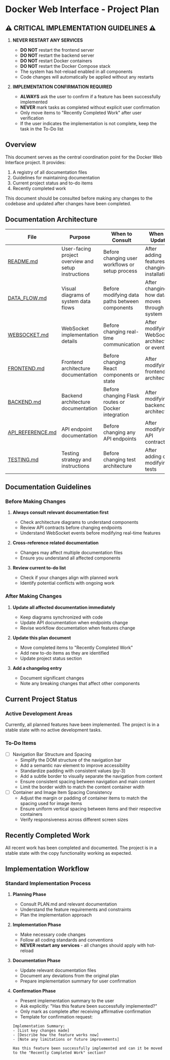 # Docker Web Interface - Project Plan

## ⚠️ CRITICAL IMPLEMENTATION GUIDELINES ⚠️

1. **NEVER RESTART ANY SERVICES**

    - **DO NOT** restart the frontend server
    - **DO NOT** restart the backend server
    - **DO NOT** restart Docker containers
    - **DO NOT** restart the Docker Compose stack
    - The system has hot-reload enabled in all components
    - Code changes will automatically be applied without any restarts

2. **IMPLEMENTATION CONFIRMATION REQUIRED**
    - **ALWAYS** ask the user to confirm if a feature has been successfully implemented
    - **NEVER** mark tasks as completed without explicit user confirmation
    - Only move items to "Recently Completed Work" after user verification
    - If the user indicates the implementation is not complete, keep the task in the To-Do list

## Overview

This document serves as the central coordination point for the Docker Web Interface project. It provides:

1. A registry of all documentation files
2. Guidelines for maintaining documentation
3. Current project status and to-do items
4. Recently completed work

This document should be consulted before making any changes to the codebase and updated after changes have been completed.

## Documentation Architecture

| File                                 | Purpose                                             | When to Consult                                    | When to Update                                   |
| ------------------------------------ | --------------------------------------------------- | -------------------------------------------------- | ------------------------------------------------ |
| [README.md](README.md)               | User-facing project overview and setup instructions | Before changing user workflows or setup process    | After adding features or changing installation   |
| [DATA_FLOW.md](DATA_FLOW.md)         | Visual diagrams of system data flows                | Before modifying data paths between components     | After changing how data moves through the system |
| [WEBSOCKET.md](WEBSOCKET.md)         | WebSocket implementation details                    | Before changing real-time communication            | After modifying WebSocket architecture or events |
| [FRONTEND.md](FRONTEND.md)           | Frontend architecture documentation                 | Before changing React components or state          | After modifying frontend architecture            |
| [BACKEND.md](BACKEND.md)             | Backend architecture documentation                  | Before changing Flask routes or Docker integration | After modifying backend architecture             |
| [API_REFERENCE.md](API_REFERENCE.md) | API endpoint documentation                          | Before changing any API endpoints                  | After modifying API contracts                    |
| [TESTING.md](TESTING.md)             | Testing strategy and instructions                   | Before changing test architecture                  | After adding or modifying tests                  |

## Documentation Guidelines

### Before Making Changes

1. **Always consult relevant documentation first**

    - Check architecture diagrams to understand components
    - Review API contracts before changing endpoints
    - Understand WebSocket events before modifying real-time features

2. **Cross-reference related documentation**

    - Changes may affect multiple documentation files
    - Ensure you understand all affected components

3. **Review current to-do list**
    - Check if your changes align with planned work
    - Identify potential conflicts with ongoing work

### After Making Changes

1. **Update all affected documentation immediately**

    - Keep diagrams synchronized with code
    - Update API documentation when endpoints change
    - Revise workflow documentation when features change

2. **Update this plan document**

    - Move completed items to "Recently Completed Work"
    - Add new to-do items as they are identified
    - Update project status section

3. **Add a changelog entry**
    - Document significant changes
    - Note any breaking changes that affect other components

## Current Project Status

### Active Development Areas

Currently, all planned features have been implemented. The project is in a stable state with no active development tasks.

### To-Do Items

-   [ ] Navigation Bar Structure and Spacing
    -   Simplify the DOM structure of the navigation bar
    -   Add a semantic nav element to improve accessibility
    -   Standardize padding with consistent values (py-3)
    -   Add a subtle border to visually separate the navigation from content
    -   Ensure consistent spacing between navigation and main content
    -   Limit the border width to match the content container width
-   [ ] Container and Image Item Spacing Consistency
    -   Adjust the margin or padding of container items to match the spacing used for image items
    -   Ensure uniform vertical spacing between items and their respective containers
    -   Verify responsiveness across different screen sizes

## Recently Completed Work

All recent work has been completed and documented. The project is in a stable state with the copy functionality working as expected.

## Implementation Workflow

### Standard Implementation Process

1. **Planning Phase**

    - Consult PLAN.md and relevant documentation
    - Understand the feature requirements and constraints
    - Plan the implementation approach

2. **Implementation Phase**

    - Make necessary code changes
    - Follow all coding standards and conventions
    - **NEVER restart any services** - all changes should apply with hot-reload

3. **Documentation Phase**

    - Update relevant documentation files
    - Document any deviations from the original plan
    - Prepare implementation summary for user confirmation

4. **Confirmation Phase**

    - Present implementation summary to the user
    - Ask explicitly: "Has this feature been successfully implemented?"
    - Only mark as complete after receiving affirmative confirmation
    - Template for confirmation request:

    ```
    Implementation Summary:
    - [List key changes made]
    - [Describe how the feature works now]
    - [Note any limitations or future improvements]

    Has this feature been successfully implemented and can it be moved to the "Recently Completed Work" section?
    ```
